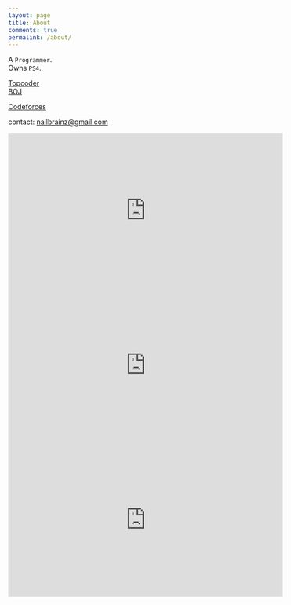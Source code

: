 ```yaml
---
layout: page
title: About
comments: true
permalink: /about/
---
```


A ```Programmer```.<br/>Owns ```PS4```.<br/>

<a target="_blank" href="https://www.topcoder.com/members/nailbrainz/details/?track=DATA_SCIENCE&subTrack=SRM">Topcoder</a>
<br/>
<a target="_blank" href="https://www.acmicpc.net/user/nailbrainz">BOJ</a>

<a target="_blank" href="https://codeforces.com/profile/frostbyte1231">Codeforces</a>

contact: nailbrainz@gmail.com


[topcoder-nailbrainz]: https://www.topcoder.com/members/nailbrainz/details/?track=DATA_SCIENCE&subTrack=SRM
[boj-nailbrainz]: https://www.acmicpc.net/user/nailbrainz


  
<iframe width="560" height="315" src="https://www.youtube.com/embed/IKaMejA5J34" frameborder="0" allow="accelerometer; autoplay; encrypted-media; gyroscope; picture-in-picture" allowfullscreen></iframe>

<iframe width="560" height="315" src="https://www.youtube.com/embed/lzkKzZmRZk8" frameborder="0" allow="accelerometer; autoplay; encrypted-media; gyroscope; picture-in-picture" allowfullscreen></iframe>

<iframe width="560" height="315" src="https://www.youtube.com/embed/iFK3BTHRG_M" frameborder="0" allow="accelerometer; autoplay; encrypted-media; gyroscope; picture-in-picture" allowfullscreen></iframe>